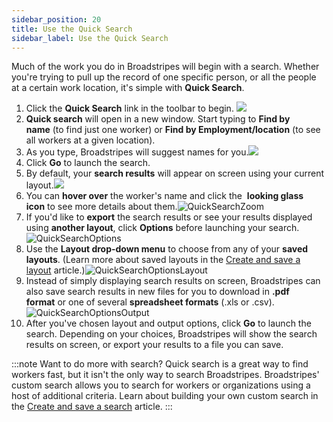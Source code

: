 ```yaml
---
sidebar_position: 20
title: Use the Quick Search
sidebar_label: Use the Quick Search
---
```


Much of the work you do in Broadstripes will begin with a search. Whether you're trying to pull up the record of one specific person, or all the people at a certain work location, it's simple with **Quick Search**.
1. Click the **Quick Search** link in the toolbar to begin.
    ![](/img/getting-started/LeftNavPanel-Quick-Search.png)
2. **Quick search** will open in a new window. Start typing to **Find by name** (to find just one worker) or **Find by Employment/location** (to see all workers at a given location).
3. As you type, Broadstripes will suggest names for you.![](/img/getting-started/6083fd6-QuickSearchPerson.png)
1. Click **Go** to launch the search.
2. By default, your **search results** will appear on screen using your current layout.![](/img/getting-started/1413c91-QuickSearchPersonResults.png)
3. You can **hover over** the worker's name and click the  **looking glass icon** to see more details about them.![QuickSearchZoom](/img/getting-started/7a61fc2-QuickSearchZoom.png)
4. If you'd like to **export** the search results or see your results displayed using **another layout**, click **Options** before launching your search.![QuickSearchOptions](/img/getting-started/9948a56-QuickSearchOptions.png)
5. Use the **Layout drop-down menu** to choose from any of your **saved layouts**. (Learn more about saved layouts in the [Create and save a layout](https://help.broadstripes.com/help-articles/using-broadstripes/customize/save-a-layout/) article.)![QuickSearchOptionsLayout](/img/getting-started/04882b7-QuickSearchOptionsLayout.png)
6. Instead of simply displaying search results on screen, Broadstripes can also save search results in new files for you to download in **.pdf format** or one of several **spreadsheet formats** (.xls or .csv).![QuickSearchOptionsOutput](/img/getting-started/a283344-QuickSearchOptionsOutput.png)
7. After you've chosen layout and output options, click **Go** to launch the search. Depending on your choices, Broadstripes will show the search results on screen, or export your results to a file you can save.

:::note Want to do more with search?
Quick search is a great way to find workers fast, but it isn't the only way to search Broadstripes. Broadstripes' custom search allows you to search for workers or organizations using a host of additional criteria. Learn about building your own custom search in the [Create and save a search](https://help.broadstripes.com/help-articles/using-broadstripes/customize/create-and-save-a-search/) article.
:::
